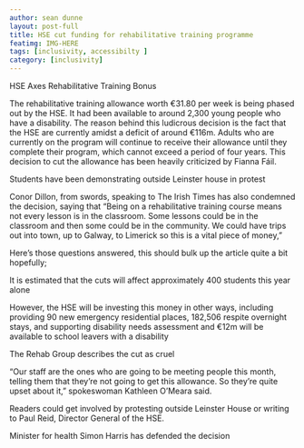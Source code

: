 ```yaml
---
author: sean dunne
layout: post-full
title: HSE cut funding for rehabilitative training programme
featimg: IMG-HERE
tags: [inclusivity, accessibilty ]
category: [inclusivity]
---
```

HSE Axes Rehabilitative Training Bonus



The rehabilitative training allowance worth €31.80 per week is being phased out by the HSE. It had been available to around 2,300 young people who have a disability. The reason behind this ludicrous decision is the fact that the HSE are currently amidst a deficit of around €116m. Adults who are currently on the program will continue to receive their allowance until they complete their program, which cannot exceed a period of four years. This decision to cut the allowance has been heavily criticized by Fianna Fáil. 

Students have been demonstrating outside Leinster house in protest

Conor Dillon, from swords, speaking to The Irish Times has also condemned the decision, saying that “Being on a rehabilitative training course means not every lesson is in the classroom. Some lessons could be in the classroom and then some could be in the community. We could have trips out into town, up to Galway, to Limerick so this is a vital piece of money,”







Here’s those questions answered, this should bulk up the article quite a bit hopefully;



It is estimated that the cuts will affect approximately 400 students this year alone



However, the HSE will be investing this money in other ways, including providing 90 new emergency residential places, 182,506 respite overnight stays, and supporting disability needs assessment and €12m will be available to school leavers with a disability 



The Rehab Group describes the cut as cruel

“Our staff are the ones who are going to be meeting people this month, telling them that they’re not going to get this allowance. So they’re quite upset about it,” spokeswoman Kathleen O’Meara said.

Readers could get involved by protesting outside Leinster House or writing to Paul Reid, Director General of the HSE.

Minister for health Simon Harris has defended the decision
